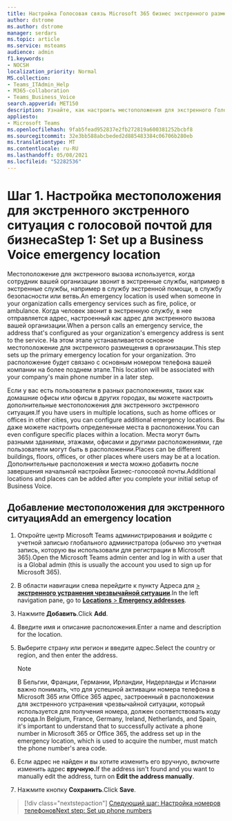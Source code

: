 ```yaml
---
title: Настройка Голосовая связь Microsoft 365 бизнес экстренного размещения
author: dstrome
ms.author: dstrome
manager: serdars
ms.topic: article
ms.service: msteams
audience: admin
f1.keywords:
- NOCSH
localization_priority: Normal
MS.collection:
- Teams_ITAdmin_Help
- M365-collaboration
- Teams_Business_Voice
search.appverid: MET150
description: Узнайте, как настроить местоположения для экстренного Голосовая связь Microsoft 365 бизнес.
appliesto:
- Microsoft Teams
ms.openlocfilehash: 9fab5fead952837e2fb272819a600381252bcbf8
ms.sourcegitcommit: 32e3bb588abcbeded2d885483384c06706b280eb
ms.translationtype: MT
ms.contentlocale: ru-RU
ms.lasthandoff: 05/08/2021
ms.locfileid: "52282536"
---
```

# <a name="step-1-set-up-a-business-voice-emergency-location"></a><span data-ttu-id="0759c-103">Шаг 1. Настройка местоположения для экстренного экстренного ситуация с голосовой почтой для бизнеса</span><span class="sxs-lookup"><span data-stu-id="0759c-103">Step 1: Set up a Business Voice emergency location</span></span>

<span data-ttu-id="0759c-104">Местоположение для экстренного вызова используется, когда сотрудник вашей организации звонит в экстренные службы, например в экстренные службы, например в службу экстренной помощи, в службу безопасности или ветвь.</span><span class="sxs-lookup"><span data-stu-id="0759c-104">An emergency location is used when someone in your organization calls emergency services such as fire, police, or ambulance.</span></span> <span data-ttu-id="0759c-105">Когда человек звонит в экстренную службу, в нее отправляется адрес, настроенный как адрес для экстренного вызова вашей организации.</span><span class="sxs-lookup"><span data-stu-id="0759c-105">When a person calls an emergency service, the address that's configured as your organization's emergency address is sent to the service.</span></span> <span data-ttu-id="0759c-106">На этом этапе устанавливается основное местоположение для экстренного размещения в организации.</span><span class="sxs-lookup"><span data-stu-id="0759c-106">This step sets up the primary emergency location for your organization.</span></span> <span data-ttu-id="0759c-107">Это расположение будет связано с основным номером телефона вашей компании на более позднем этапе.</span><span class="sxs-lookup"><span data-stu-id="0759c-107">This location will be associated with your company's main phone number in a later step.</span></span>

<span data-ttu-id="0759c-108">Если у вас есть пользователи в разных расположениях, таких как домашние офисы или офисы в других городах, вы можете настроить дополнительные местоположения для экстренного экстренного ситуация.</span><span class="sxs-lookup"><span data-stu-id="0759c-108">If you have users in multiple locations, such as home offices or offices in other cities, you can configure additional emergency locations.</span></span> <span data-ttu-id="0759c-109">Вы даже можете настроить определенные места в расположении.</span><span class="sxs-lookup"><span data-stu-id="0759c-109">You can even configure specific places within a location.</span></span> <span data-ttu-id="0759c-110">Места могут быть разными зданиями, этажами, офисами и другими расположениями, где пользователи могут быть в расположении.</span><span class="sxs-lookup"><span data-stu-id="0759c-110">Places can be different buildings, floors, offices, or other places where users may be at a location.</span></span> <span data-ttu-id="0759c-111">Дополнительные расположения и места можно добавить после завершения начальной настройки Бизнес-голосовой почты.</span><span class="sxs-lookup"><span data-stu-id="0759c-111">Additional locations and places can be added after you complete your initial setup of Business Voice.</span></span>

## <a name="add-an-emergency-location"></a><span data-ttu-id="0759c-112">Добавление местоположения для экстренного ситуация</span><span class="sxs-lookup"><span data-stu-id="0759c-112">Add an emergency location</span></span>

1. <span data-ttu-id="0759c-113">Откройте центр Microsoft Teams администрирования и войдите с учетной записью глобального администратора (обычно это учетная запись, которую вы использовали для регистрации в Microsoft 365).</span><span class="sxs-lookup"><span data-stu-id="0759c-113">Open the Microsoft Teams admin center and log in with a user that is a Global admin (this is usually the account you used to sign up for Microsoft 365).</span></span>
1. <span data-ttu-id="0759c-114">В области навигации слева перейдите к пункту Адреса для <a href="https://admin.teams.microsoft.com/locations" target="_blank">   >  **экстренного устранения чрезвычайной ситуации**</a>.</span><span class="sxs-lookup"><span data-stu-id="0759c-114">In the left navigation pane, go to <a href="https://admin.teams.microsoft.com/locations" target="_blank">**Locations** > **Emergency addresses**</a>.</span></span>
1. <span data-ttu-id="0759c-115">Нажмите **Добавить**.</span><span class="sxs-lookup"><span data-stu-id="0759c-115">Click **Add**.</span></span>
1. <span data-ttu-id="0759c-116">Введите имя и описание расположения.</span><span class="sxs-lookup"><span data-stu-id="0759c-116">Enter a name and description for the location.</span></span>
1. <span data-ttu-id="0759c-117">Выберите страну или регион и введите адрес.</span><span class="sxs-lookup"><span data-stu-id="0759c-117">Select the country or region, and then enter the address.</span></span>

   > [!NOTE]
   > <span data-ttu-id="0759c-118">В Бельгии, Франции, Германии, Ирландии, Нидерланды и Испании важно понимать, что для успешной активации номера телефона в Microsoft 365 или Office 365 адрес, застроенный в расположении для экстренного устранения чрезвычайной ситуации, который используется для получения номера, должен соответствовать коду города.</span><span class="sxs-lookup"><span data-stu-id="0759c-118">In Belgium, France, Germany, Ireland, Netherlands, and Spain, it's important to understand that to successfully activate a phone number in Microsoft 365 or Office 365, the address set up in the emergency location, which is used to acquire the number, must match the phone number's area code.</span></span>

1. <span data-ttu-id="0759c-119">Если адрес не найден и вы хотите изменить его вручную, включите изменить адрес **вручную.**</span><span class="sxs-lookup"><span data-stu-id="0759c-119">If the address isn't found and you want to manually edit the address, turn on **Edit the address manually**.</span></span>
1. <span data-ttu-id="0759c-120">Нажмите кнопку **Сохранить**.</span><span class="sxs-lookup"><span data-stu-id="0759c-120">Click **Save**.</span></span>

> [!div class="nextstepaction"]
> [<span data-ttu-id="0759c-121">Следующий шаг: Настройка номеров телефонов</span><span class="sxs-lookup"><span data-stu-id="0759c-121">Next step: Set up phone numbers</span></span>](set-up-phone-numbers.md)
